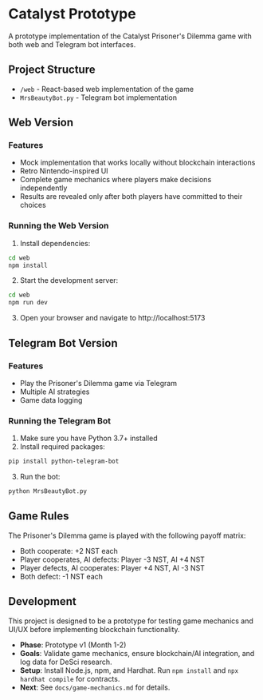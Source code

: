 # Catalyst Prototype

A prototype implementation of the Catalyst Prisoner's Dilemma game with both web and Telegram bot interfaces.

## Project Structure

- `/web` - React-based web implementation of the game
- `MrsBeautyBot.py` - Telegram bot implementation

## Web Version

### Features

- Mock implementation that works locally without blockchain interactions
- Retro Nintendo-inspired UI
- Complete game mechanics where players make decisions independently
- Results are revealed only after both players have committed to their choices

### Running the Web Version

1. Install dependencies:
```bash
cd web
npm install
```

2. Start the development server:
```bash
cd web
npm run dev
```

3. Open your browser and navigate to http://localhost:5173

## Telegram Bot Version

### Features

- Play the Prisoner's Dilemma game via Telegram
- Multiple AI strategies
- Game data logging

### Running the Telegram Bot

1. Make sure you have Python 3.7+ installed
2. Install required packages:
```bash
pip install python-telegram-bot
```

3. Run the bot:
```bash
python MrsBeautyBot.py
```

## Game Rules

The Prisoner's Dilemma game is played with the following payoff matrix:

- Both cooperate: +2 NST each
- Player cooperates, AI defects: Player -3 NST, AI +4 NST
- Player defects, AI cooperates: Player +4 NST, AI -3 NST
- Both defect: -1 NST each

## Development

This project is designed to be a prototype for testing game mechanics and UI/UX before implementing blockchain functionality.
- **Phase**: Prototype v1 (Month 1-2)  
- **Goals**: Validate game mechanics, ensure blockchain/AI integration, and log data for DeSci research.  
- **Setup**: Install Node.js, npm, and Hardhat. Run `npm install` and `npx hardhat compile` for contracts.  
- **Next**: See `docs/game-mechanics.md` for details.